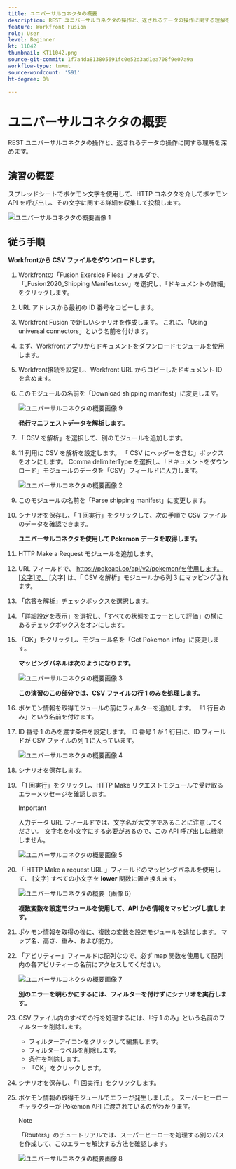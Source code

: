 ```yaml
---
title: ユニバーサルコネクタの概要
description: REST ユニバーサルコネクタの操作と、返されるデータの操作に関する理解を深めます。
feature: Workfront Fusion
role: User
level: Beginner
kt: 11042
thumbnail: KT11042.png
source-git-commit: 1f7a4da813805691fc0e52d3ad1ea708f9e07a9a
workflow-type: tm+mt
source-wordcount: '591'
ht-degree: 0%

---
```



# ユニバーサルコネクタの概要

REST ユニバーサルコネクタの操作と、返されるデータの操作に関する理解を深めます。

## 演習の概要

スプレッドシートでポケモン文字を使用して、HTTP コネクタを介してポケモン API を呼び出し、その文字に関する詳細を収集して投稿します。

![ユニバーサルコネクタの概要画像 1](../12-exercises/assets/introduction-to-universal-connectors-walkthrough-1.png)

## 従う手順

**Workfrontから CSV ファイルをダウンロードします。**

1. Workfrontの「Fusion Exersice Files」フォルダで、「_Fusion2020_Shipping Manifest.csv」を選択し、「ドキュメントの詳細」をクリックします。
1. URL アドレスから最初の ID 番号をコピーします。
1. Workfront Fusion で新しいシナリオを作成します。 これに、「Using universal connectors」という名前を付けます。
1. まず、Workfrontアプリからドキュメントをダウンロードモジュールを使用します。
1. Workfront接続を設定し、Workfront URL からコピーしたドキュメント ID を含めます。
1. このモジュールの名前を「Download shipping manifest」に変更します。

   ![ユニバーサルコネクタの概要画像 9](../12-exercises/assets/introduction-to-universal-connectors-walkthrough-9.png)

   **発行マニフェストデータを解析します。**

1. 「 CSV を解析」を選択して、別のモジュールを追加します。
1. 11 列用に CSV を解析を設定します。 「 CSV にヘッダーを含む」ボックスをオンにします。 Comma delimiterType を選択し、「ドキュメントをダウンロード」モジュールのデータを「CSV」フィールドに入力します。

   ![ユニバーサルコネクタの概要画像 2](../12-exercises/assets/introduction-to-universal-connectors-walkthrough-2.png)

1. このモジュールの名前を「Parse shipping manifest」に変更します。
1. シナリオを保存し、「 1 回実行」をクリックして、次の手順で CSV ファイルのデータを確認できます。

   **ユニバーサルコネクタを使用して Pokemon データを取得します。**

1. HTTP Make a Request モジュールを追加します。
1. URL フィールドで、 https://pokeapi.co/api/v2/pokemon/を使用します。[文字]で、 [文字] は、「 CSV を解析」モジュールから列 3 にマッピングされます。
1. 「応答を解析」チェックボックスを選択します。
1. 「詳細設定を表示」を選択し、「すべての状態をエラーとして評価」の横にあるチェックボックスをオンにします。
1. 「OK」をクリックし、モジュール名を「Get Pokemon info」に変更します。

   **マッピングパネルは次のようになります。**

   ![ユニバーサルコネクタの概要画像 3](../12-exercises/assets/introduction-to-universal-connectors-walkthrough-3.png)

   **この演習のこの部分では、CSV ファイルの行 1 のみを処理します。**

1. ポケモン情報を取得モジュールの前にフィルターを追加します。 「1 行目のみ」という名前を付けます。
1. ID 番号 1 のみを渡す条件を設定します。 ID 番号 1 が 1 行目に、ID フィールドが CSV ファイルの列 1 に入っています。

   ![ユニバーサルコネクタの概要画像 4](../12-exercises/assets/introduction-to-universal-connectors-walkthrough-4.png)

1. シナリオを保存します。
1. 「1 回実行」をクリックし、HTTP Make リクエストモジュールで受け取るエラーメッセージを確認します。

   >[!IMPORTANT]
   >
   >入力データ URL フィールドでは、文字名が大文字であることに注意してください。 文字名を小文字にする必要があるので、この API 呼び出しは機能しません。

   ![ユニバーサルコネクタの概要画像 5](../12-exercises/assets/introduction-to-universal-connectors-walkthrough-5.png)

1. 「 HTTP Make a request URL 」フィールドのマッピングパネルを使用して、 [文字] すべての小文字を **lower** 関数に置き換えます。

   ![ユニバーサルコネクタの概要（画像 6）](../12-exercises/assets/introduction-to-universal-connectors-walkthrough-6.png)

   **複数変数を設定モジュールを使用して、API から情報をマッピングし直します。**

1. ポケモン情報を取得の後に、複数の変数を設定モジュールを追加します。 マップ名、高さ、重み、および能力。
1. 「アビリティー」フィールドは配列なので、必ず map 関数を使用して配列内の各アビリティーの名前にアクセスしてください。

   ![ユニバーサルコネクタの概要画像 7](../12-exercises/assets/introduction-to-universal-connectors-walkthrough-7.png)

   **別のエラーを明らかにするには、フィルターを付けずにシナリオを実行します。**

1. CSV ファイル内のすべての行を処理するには、「行 1 のみ」という名前のフィルターを削除します。

   + フィルターアイコンをクリックして編集します。
   + フィルターラベルを削除します。
   + 条件を削除します。
   + 「OK」をクリックします。

1. シナリオを保存し、「1 回実行」をクリックします。
1. ポケモン情報の取得モジュールでエラーが発生しました。 スーパーヒーローキャラクターが Pokemon API に渡されているのがわかります。

   >[!NOTE]
   >
   >「Routers」のチュートリアルでは、スーパーヒーローを処理する別のパスを作成して、このエラーを解決する方法を確認します。

   ![ユニバーサルコネクタの概要画像 8](../12-exercises/assets/introduction-to-universal-connectors-walkthrough-8.png)